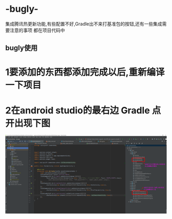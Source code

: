 # -bugly-
集成腾讯热更新功能,有些配置不好,Gradle出不来打基准包的按钮,还有一些集成需要注意的事项 都在项目代码中

## bugly使用
# 1要添加的东西都添加完成以后,重新编译一下项目
# 2在android studio的最右边 Gradle 点开出现下图

![测试](https://github.com/luerheng/-bugly-/blob/master/app/src/main/res/drawable/D6ABF9D0-DA76-41fe-8C3A-BAB6214BA368.png "图片")
